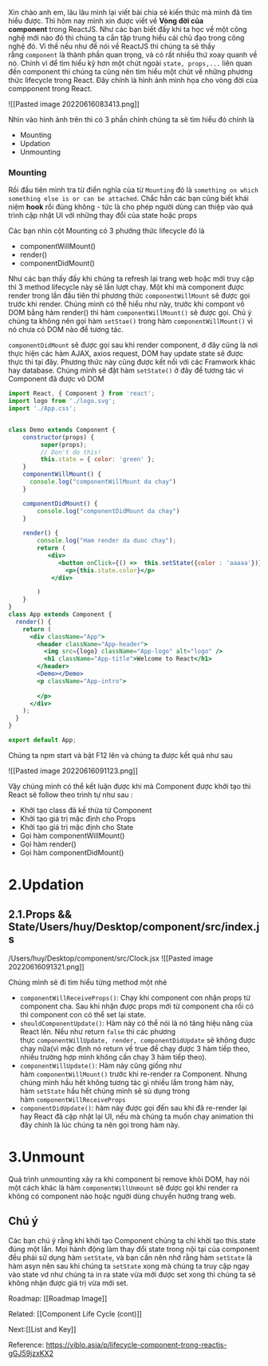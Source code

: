 Xin chào anh em, lâu lâu mình lại viết bài chia sẻ kiến thức mà mình đã tìm hiểu được. Thì hôm nay mình xin được viết về **Vòng đời của component** trong ReactJS. Như các bạn biết đấy khi ta học về một công nghệ mới nào đó thì chúng ta cần tập trung hiểu cái chủ đạo trong công nghệ đó. Vì thế nếu như để nói về ReactJS thì chúng ta sẽ thấy rằng `component` là thành phần quan trọng, và có rất nhiều thứ xoay quanh về nó. Chính vì để tìm hiểu kỹ hơn một chút ngoài `state, props,...` liên quan đến component thì chúng ta cũng nên tìm hiểu một chút về những phương thức lifecycle trong React. Đây chính là hình ảnh mình họa cho vòng đời của compponent trong React.


![[Pasted image 20220616083413.png]]

Nhìn vào hình ảnh trên thì có 3 phần chính chúng ta sẽ tìm hiểu đó chính là

-   Mounting
-   Updation
-   Unmounting

### Mounting

Rồi đầu tiên mình tra từ điển nghĩa của từ `Mounting` đó là `something on which something else is or can be attached`. Chắc hẳn các bạn cũng biết khái niệm **hook** rồi đúng không - tức là cho phép người dùng can thiệp vào quá trình cập nhật UI với những thay đổi của state hoặc props

Các bạn nhìn cột Mounting có 3 phướng thức lifecycle đó là

-   componentWillMount()
-   render()
-   componentDidMount()


Như các bạn thấy đấy khi chúng ta refresh lại trang web hoặc mới truy cập thì 3 method lifecycle này sẽ lần lượt chạy. Một khi mà component được render trong lần đầu tiên thì phương thức `componentWillMount` sẽ được gọi trước khi render. Chúng mình có thể hiểu như này, trước khi compont vô DOM bằng hàm render() thì hàm `componentWillMount()` sẽ được gọi. Chú ý chúng ta không nên gọi hàm `setStae()` trong hàm `componentWillMount()` vì nó chưa có DOM nào để tương tác.


`componentDidMount` sẽ được gọi sau khi render component, ở đây cũng là nơi thực hiện các hàm AJAX, axios request, DOM hay update state sẽ được thực thi tại đây. Phương thức này cũng được kết nối với các Framwork khác hay database. Chúng mình sẽ đặt hàm `setState()` ở đây để tương tác vì Component đã được vô DOM

```jsx
import React, { Component } from 'react';
import logo from './logo.svg';
import './App.css';


class Demo extends Component {
    constructor(props) {
         super(props);
         // Don't do this!
         this.state = { color: 'green' };
    }
    componentWillMount() {
      console.log("componentWillMount da chay")
    }

    componentDidMount() {
        console.log("componentDidMount da chay")
    }
    
    render() {
        console.log("Ham render da duoc chay");
        return (
           <div>
              <button onClick={() =>  this.setState({color : 'aaaaa'})}>Submit</button>
                <p>{this.state.color}</p>
            </div> 

        )
    }
}
class App extends Component {
  render() {
    return (
      <div className="App">
        <header className="App-header">
          <img src={logo} className="App-logo" alt="logo" />
          <h1 className="App-title">Welcome to React</h1>
        </header>
        <Demo></Demo>
        <p className="App-intro">
          
        </p>
      </div>
    );
  }
}

export default App;
```


Chúng ta npm start và bật F12 lên và chúng ta được kết quả như sau

![[Pasted image 20220616091123.png]]


Vậy chúng mình có thể kết luận được khi mà Component được khởi tạo thì React sẽ follow theo trình tự như sau :

-   Khởi tạo class đã kế thừa từ Component
-   Khởi tạo giá trị mặc định cho Props
-   Khởi tạo giá trị mặc định cho State
-   Gọi hàm componentWillMount()
-   Gọi hàm render()
-   Gọi hàm componentDidMount()

# 2.Updation
## 2.1.Props && State/Users/huy/Desktop/component/src/index.js
/Users/huy/Desktop/component/src/Clock.jsx
![[Pasted image 20220616091321.png]]


Chúng mình sẽ đi tìm hiểu từng method một nhé

-   `componentWillReceiveProps()`: Chạy khi component con nhận props từ component cha. Sau khi nhận được props mới từ component cha rồi có thì component con có thể set lại state.
-   `shouldComponentUpdate()`: Hàm này có thể nói là nó tăng hiệu năng của React lên. Nếu như return `false` thì các phương thực `componentWillUpdate, render, componentDidUpdate` sẽ không được chạy nữa(vì mặc định nó return về true để chạy được 3 hàm tiếp theo, nhiều trường hợp mình không cần chạy 3 hàm tiếp theo).
-   `componentWillUpdate()`: Hàm này cũng giống như hàm `componentWillMount()` trước khi re-render ra Component. Nhưng chúng mình hầu hết không tương tác gì nhiều lắm trong hàm này, hàm `setState` hầu hết chúng mình sẽ sủ dụng trong hàm `componentWillReceiveProps`
-   `componentDidUpdate()`: hàm này được gọi đến sau khi đã re-render lại hay React đã cập nhật lại UI, nếu mà chúng ta muốn chạy animation thì đây chính là lúc chúng ta nên gọi trong hàm này.


# 3.Unmount

Quá trình unmounting xảy ra khi component bị remove khỏi DOM, hay nói một cách khác là hàm `componentWillUnmount` sẽ được gọi khi render ra không có component nào hoặc người dùng chuyển hướng trang web.


## Chú ý

Các bạn chú ý rằng khi khởi tạo Component chúng ta chỉ khởi tạo this.state đúng một lần. Mọi hành động làm thay đổi state trong nội tại của component đều phải sử dụng hàm `setState`, và bạn cần nên nhớ rằng hàm `setState` là hàm asyn nên sau khi chúng ta `setState` xong mà chúng ta truy cập ngay vào state vd như chúng ta in ra state vừa mới được set xong thì chúng ta sẽ không nhận được giá trị vừa mới set.






Roadmap: [[Roadmap Image]]

Related: [[Component Life Cycle (cont)]]

Next:[[List and Key]]

Reference: https://viblo.asia/p/lifecycle-component-trong-reactjs-gGJ59jzxKX2
